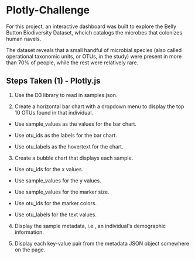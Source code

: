 # Plotly-Challenge
For this project, an interactive dashboard was built to explore the Belly Button Biodiversity Dataset, whcich catalogs the microbes         that colonizes human navels.

The dataset reveals that a small handful of microbial species (also called operational taxonomic units, or OTUs, in the study) were         present in more than 70% of people, while the rest were relatively rare.

## Steps Taken (1) - Plotly.js

1. Use the D3 library to read in samples.json.

2. Create a horizontal bar chart with a dropdown menu to display the top 10 OTUs found in that individual.

* Use sample_values as the values for the bar chart.

* Use otu_ids as the labels for the bar chart.

* Use otu_labels as the hovertext for the chart.

3. Create a bubble chart that displays each sample.

* Use otu_ids for the x values.

* Use sample_values for the y values.

* Use sample_values for the marker size.

* Use otu_ids for the marker colors.

* Use otu_labels for the text values.

4. Display the sample metadata, i.e., an individual's demographic information.

5. Display each key-value pair from the metadata JSON object somewhere on the page.

